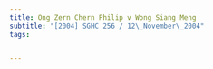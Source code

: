 ```yaml
---
title: Ong Zern Chern Philip v Wong Siang Meng 
subtitle: "[2004] SGHC 256 / 12\_November\_2004"
tags:


---
```



